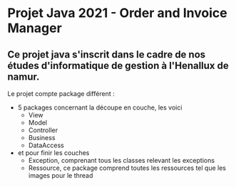 # Projet Java 2021 - Order and Invoice Manager
## Ce projet java s'inscrit dans le cadre de nos études d'informatique de gestion à l'Henallux de namur. 

Le projet compte package différent :

* 5 packages concernant la découpe en couche, les voici
  * View
  * Model
  * Controller
  * Business
  * DataAccess
* et pour finir les couches
  * Exception, comprenant tous les classes relevant les exceptions
  * Ressource, ce package comprend toutes les ressources tel que les images pour le thread
